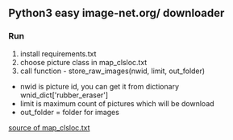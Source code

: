## Python3 easy image-net.org/ downloader

### Run
1) install requirements.txt
2) choose picture class in  map_clsloc.txt
3) call function - store_raw_images(nwid, limit, out_folder)


- nwid is picture id, you can get it from dictionary wnid_dict['rubber_eraser']
- limit is maximum count of pictures which will be download
- out_folder = folder for images

[source of map_clsloc.txt](https://gist.github.com/aaronpolhamus/964a4411c0906315deb9f4a3723aac57)

